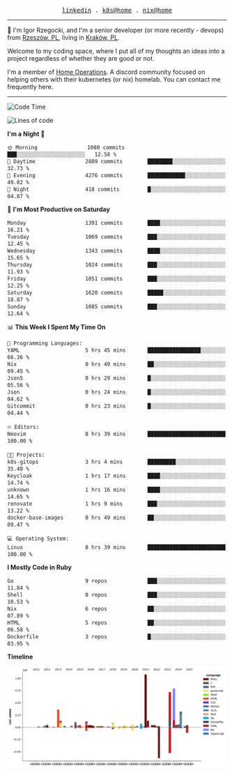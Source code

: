 <p align="center">
  <samp>
    <a href="https://www.linkedin.com/in/ajgon">linkedin</a> .
    <a href="https://github.com/deedee-ops/k8s-gitops">k8s@home</a> .
    <a href="https://github.com/deedee-ops/nixlab">nix@home</a>
  </samp>
</p>

----------------------------------------------------------------

:wave: I'm Igor Rzegocki, and I'm a senior developer (or more recently - devops) from [Rzeszów, PL](https://en.wikipedia.org/wiki/Rzesz%C3%B3w), living in [Kraków, PL](https://en.wikipedia.org/wiki/Krak%C3%B3w).

Welcome to my coding space, where I put all of my thoughts an ideas into a project regardless of whether they are good or not.

I'm a member of [Home Operations](https://discord.gg/home-operations). A discord community focused on helping others with their kubernetes (or nix) homelab. You can contact me frequently here.

----------------------------------------------------------------

<!--START_SECTION:waka-->
![Code Time](http://img.shields.io/badge/Code%20Time-853%20hrs%2031%20mins-blue)

![Lines of code](https://img.shields.io/badge/From%20Hello%20World%20I%27ve%20Written-4.8%20million%20lines%20of%20code-blue)

**I'm a Night 🦉** 

```text
🌞 Morning                1080 commits        ███░░░░░░░░░░░░░░░░░░░░░░   12.58 % 
🌆 Daytime                2809 commits        ████████░░░░░░░░░░░░░░░░░   32.73 % 
🌃 Evening                4276 commits        ████████████░░░░░░░░░░░░░   49.82 % 
🌙 Night                  418 commits         █░░░░░░░░░░░░░░░░░░░░░░░░   04.87 % 
```
📅 **I'm Most Productive on Saturday** 

```text
Monday                   1391 commits        ████░░░░░░░░░░░░░░░░░░░░░   16.21 % 
Tuesday                  1069 commits        ███░░░░░░░░░░░░░░░░░░░░░░   12.45 % 
Wednesday                1343 commits        ████░░░░░░░░░░░░░░░░░░░░░   15.65 % 
Thursday                 1024 commits        ███░░░░░░░░░░░░░░░░░░░░░░   11.93 % 
Friday                   1051 commits        ███░░░░░░░░░░░░░░░░░░░░░░   12.25 % 
Saturday                 1620 commits        █████░░░░░░░░░░░░░░░░░░░░   18.87 % 
Sunday                   1085 commits        ███░░░░░░░░░░░░░░░░░░░░░░   12.64 % 
```


📊 **This Week I Spent My Time On** 

```text
💬 Programming Languages: 
YAML                     5 hrs 45 mins       █████████████████░░░░░░░░   66.36 % 
Nix                      0 hrs 49 mins       ██░░░░░░░░░░░░░░░░░░░░░░░   09.45 % 
Json5                    0 hrs 29 mins       █░░░░░░░░░░░░░░░░░░░░░░░░   05.56 % 
Json                     0 hrs 24 mins       █░░░░░░░░░░░░░░░░░░░░░░░░   04.62 % 
Gitcommit                0 hrs 23 mins       █░░░░░░░░░░░░░░░░░░░░░░░░   04.44 % 

🔥 Editors: 
Neovim                   8 hrs 39 mins       █████████████████████████   100.00 % 

🐱‍💻 Projects: 
k8s-gitops               3 hrs 4 mins        █████████░░░░░░░░░░░░░░░░   35.40 % 
Keycloak                 1 hrs 17 mins       ████░░░░░░░░░░░░░░░░░░░░░   14.74 % 
unknown                  1 hrs 16 mins       ████░░░░░░░░░░░░░░░░░░░░░   14.65 % 
renovate                 1 hrs 9 mins        ███░░░░░░░░░░░░░░░░░░░░░░   13.22 % 
docker-base-images       0 hrs 49 mins       ██░░░░░░░░░░░░░░░░░░░░░░░   09.47 % 

💻 Operating System: 
Linux                    8 hrs 39 mins       █████████████████████████   100.00 % 
```

**I Mostly Code in Ruby** 

```text
Go                       9 repos             ███░░░░░░░░░░░░░░░░░░░░░░   11.84 % 
Shell                    8 repos             ███░░░░░░░░░░░░░░░░░░░░░░   10.53 % 
Nix                      6 repos             ██░░░░░░░░░░░░░░░░░░░░░░░   07.89 % 
HTML                     5 repos             ██░░░░░░░░░░░░░░░░░░░░░░░   06.58 % 
Dockerfile               3 repos             █░░░░░░░░░░░░░░░░░░░░░░░░   03.95 % 
```



**Timeline**

![Lines of Code chart](https://raw.githubusercontent.com/ajgon/ajgon/master/assets/bar_graph.png)


<!--END_SECTION:waka-->
